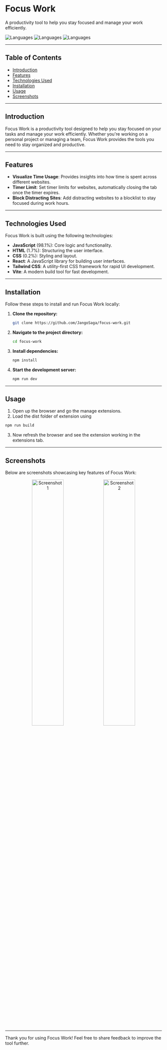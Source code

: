 # Focus Work

A productivity tool to help you stay focused and manage your work efficiently.

![Languages](https://img.shields.io/badge/JavaScript-98.1%25-yellow?logo=javascript)
![Languages](https://img.shields.io/badge/HTML-1.7%25-orange?logo=html5)
![Languages](https://img.shields.io/badge/CSS-0.2%25-blue?logo=css3)

---

## Table of Contents

- [Introduction](#introduction)
- [Features](#features)
- [Technologies Used](#technologies-used)
- [Installation](#installation)
- [Usage](#usage)
- [Screenshots](#screenshots)

---

## Introduction

Focus Work is a productivity tool designed to help you stay focused on your tasks and manage your work efficiently. Whether you're working on a personal project or managing a team, Focus Work provides the tools you need to stay organized and productive.

---

## Features

- **Visualize Time Usage**: Provides insights into how time is spent across different websites.
- **Timer Limit**: Set timer limits for websites, automatically closing the tab once the timer expires.
- **Block Distracting Sites**: Add distracting websites to a blocklist to stay focused during work hours.

---

## Technologies Used

Focus Work is built using the following technologies:

- **JavaScript** (98.1%): Core logic and functionality.
- **HTML** (1.7%): Structuring the user interface.
- **CSS** (0.2%): Styling and layout.
- **React**: A JavaScript library for building user interfaces.
- **Tailwind CSS**: A utility-first CSS framework for rapid UI development.
- **Vite**: A modern build tool for fast development.

---

## Installation

Follow these steps to install and run Focus Work locally:

1. **Clone the repository:**
    ```bash
    git clone https://github.com/JangoSaga/focus-work.git
    ```

2. **Navigate to the project directory:**
    ```bash
    cd focus-work
    ```

3. **Install dependencies:**
    ```bash
    npm install
    ```

4. **Start the development server:**
    ```bash
    npm run dev
    ```

---

## Usage
1. Open up the browser and go the manage extensions.
2. Load the dist folder of extension using
```bash
npm run build
```
3. Now refresh the browser and see the extension working in the extensions tab.
---

## Screenshots

Below are screenshots showcasing key features of Focus Work:

<div align="center">
    <img src="https://github.com/user-attachments/assets/6a9125db-744b-409c-b853-01c02077e574" alt="Screenshot 1" width="45%">
    <img src="https://github.com/user-attachments/assets/ac2dd3b5-e06d-4507-b507-05e7fe8694fc" alt="Screenshot 2" width="45%">
</div>

---

Thank you for using Focus Work! Feel free to share feedback to improve the tool further.


